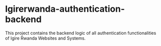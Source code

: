 # Igirerwanda-authentication-backend
This project contains the backend logic of all authentication functionalities of Igire Rwanda Websites and Systems.
